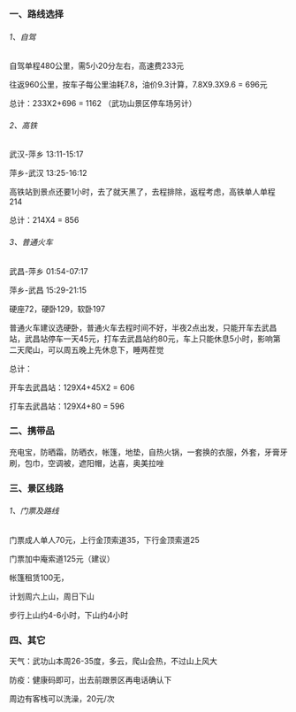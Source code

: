 ### 一、路线选择

###### 1、自驾

自驾单程480公里，需5小20分左右，高速费233元

往返960公里，按车子每公里油耗7.8，油价9.3计算，7.8X9.3X9.6 = 696元

总计：233X2+696 = 1162 （武功山景区停车场另计）

###### 2、高铁

武汉-萍乡 13:11-15:17

萍乡-武汉 13:25-16:12

高铁站到景点还要1小时，去了就天黑了，去程排除，返程考虑，高铁单人单程214

总计：214X4 = 856

###### 3、普通火车

武昌-萍乡 01:54-07:17

萍乡-武昌 15:29-21:15

硬座72，硬卧129，软卧197

普通火车建议选硬卧，普通火车去程时间不好，半夜2点出发，只能开车去武昌站，武昌站停车一天45元，打车去武昌站约80元，车上只能休息5小时，影响第二天爬山，可以周五晚上先休息下，睡两茬觉

总计：

开车去武昌站：129X4+45X2 = 606

 打车去武昌站：129X4+80 = 596

### 二、携带品

充电宝，防晒霜，防晒衣，帐篷，地垫，自热火锅，一套换的衣服，外套，牙膏牙刷，包巾，空调被，遮阳帽，达喜，奥美拉唑

### 三、景区线路

###### 1、门票及路线

门票成人单人70元，上行金顶索道35，下行金顶索道25

门票加中庵索道125元（建议）

帐篷租赁100无，

计划周六上山，周日下山

步行上山约4-6小时，下山约4小时

### 四、其它

天气：武功山本周26-35度，多云，爬山会热，不过山上风大

防疫：健康码即可，出去前跟景区再电话确认下

周边有客栈可以洗澡，20元/次
